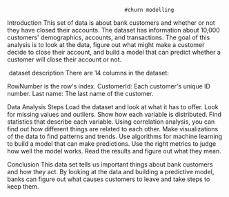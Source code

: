 
                                          #churn modelling
  Introduction
This set of data is about bank customers and whether or not they have closed their accounts. The dataset has information about 10,000 customers' demographics, accounts, and transactions. The goal of this analysis is to look at the data, figure out what might make a customer decide to close their account, and build a model that can predict whether a customer will close their account or not.


 dataset description
There are 14 columns in the dataset:

RowNumber is the row's index.
CustomerId: Each customer's unique ID number.
Last name: The last name of the customer.

Data Analysis Steps
Load the dataset and look at what it has to offer.
Look for missing values and outliers.
Show how each variable is distributed.
Find statistics that describe each variable.
Using correlation analysis, you can find out how different things are related to each other.
Make visualizations of the data to find patterns and trends.
Use algorithms for machine learning to build a model that can make predictions.
Use the right metrics to judge how well the model works.
Read the results and figure out what they mean.

Conclusion
This data set tells us important things about bank customers and how they act. By looking at the data and building a predictive model, banks can figure out what causes customers to leave and take steps to keep them.
